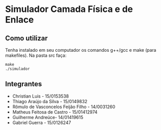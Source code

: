 # Simulador Camada Física e de Enlace
## Como utilizar
Tenha instalado em seu computador os comandos g++/gcc e make (para makefiles).
Na pasta src faça:

```
make
./simulador
```

## Integrantes

* Christian Luis - 15/0153538
* Thiago Araújo da Silva - 15/0149832
* Rômulo de Vasconcelos Feijão Filho - 14/0031260
* Matheus Feitosa de Castro - 15/01412974
* Guilherme Andreúce- 14/01419615
* Gabriel Guerra - 15/0126247
